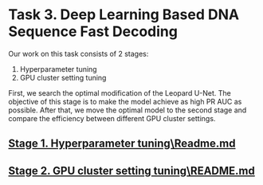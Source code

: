 # Task 3. Deep Learning Based DNA Sequence Fast Decoding

Our work on this task consists of 2 stages:
1. Hyperparameter tuning
2. GPU cluster setting tuning

First, we search the optimal modification of the Leopard U-Net. The objective of this stage is to make the model achieve as high PR AUC as possible. After that, we move the optimal model to the second stage and compare the efficiency between different GPU cluster settings. 

## [Stage 1. Hyperparameter tuning\Readme.md](<Stage 1. Hyperparameter tuning/Readme.md>)

## [Stage 2. GPU cluster setting tuning\README.md](<Stage 2. GPU cluster setting tuning/README.md>)
